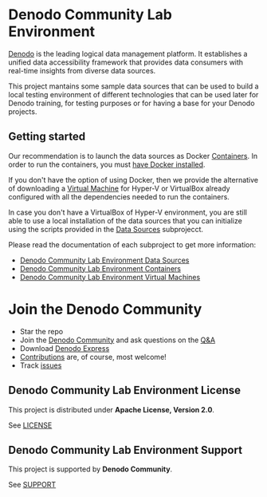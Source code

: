 <!--
title: 'Denodo Community Lab Environment'
description: 'This project maintains some sample data sources that can be used to build a local testing environment of different technologies that can be used later for Denodo training, for testing purposes or for having a base for your Denodo projects.
layout: Doc
authorLink: ''
authorName: 'Denodo Community'
authorAvatar: ''
collaborators: Victoria Margret, Ajay Kumar, Sarath Chandran
-->

# Denodo Community Lab Environment

[Denodo](https://www.denodo.com/) is the leading logical data management platform. It establishes a unified data accessibility framework that provides data consumers with real-time insights from diverse data sources.

This project mantains some sample data sources that can be used to build a local testing environment of different technologies that can be used later for Denodo training, for testing purposes or for having a base for your Denodo projects.

## Getting started

Our recommendation is to launch the data sources as Docker [Containers](./lab-environment-containers/). In order to run the containers, you must [have Docker installed](https://www.docker.com/community-edition#/download).

If you don't have the option of using Docker, then we provide the alternative of downloading a [Virtual Machine](./lab-environment-vm/) for Hyper-V or VirtualBox already configured with all the dependencies needed to run the containers.

In case you don't have a VirtualBox of Hyper-V environment, you are still able to use a local installation of the data sources that you can initialize using the scripts provided in the [Data Sources](./lab-environment-sources/) subprojecct.

Please read the documentation of each subproject to get more information: 

* [Denodo Community Lab Environment Data Sources](./lab-environment-sources/README.md)
* [Denodo Community Lab Environment Containers](./lab-environment-containers/README.md)
* [Denodo Community Lab Environment Virtual Machines](./lab-environment-vm/README.md)

# Join the Denodo Community

- Star the repo
- Join the [Denodo Community](https://community.denodo.com/) and ask questions on the [Q&A](https://community.denodo.com/answers)
- Download [Denodo Express](https://community.denodo.com/express/download)
- [Contributions](https://github.com/denodo/denodocommunity-lab-environment/contribute) are, of course, most welcome! 
- Track [issues](https://github.com/denodo/denodocommunity-lab-environment/issues/new/choose) 

## Denodo Community Lab Environment License

This project is distributed under **Apache License, Version 2.0**. 

See [LICENSE](LICENSE)

## Denodo Community Lab Environment Support

This project is supported by **Denodo Community**. 

See [SUPPORT](SUPPORT.md)

